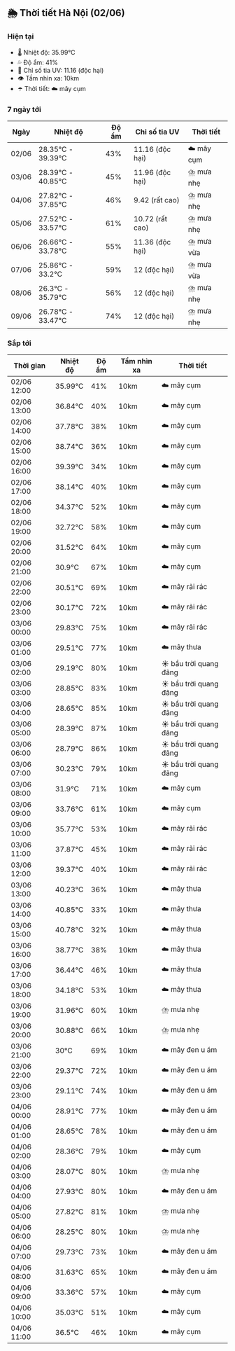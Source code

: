 ## 🌦️ Thời tiết Hà Nội (02/06)

### Hiện tại

- 🌡️ Nhiệt độ: 35.99℃
- 💦 Độ ẩm: 41%
- 🌟 Chỉ số tia UV: 11.16 (độc hại)
- 👁️ Tầm nhìn xa: 10km
- ☂️ Thời tiết: ☁️ mây cụm

### 7 ngày tới

| Ngày | Nhiệt độ | Độ ẩm | Chỉ số tia UV | Thời tiết |
| --- | --- | --- | --- | --- |
| 02/06 | 28.35℃ - 39.39℃ | 43% | 11.16 (độc hại) | ☁️ mây cụm |
| 03/06 | 28.39℃ - 40.85℃ | 45% | 11.96 (độc hại) | ⛈️ mưa nhẹ |
| 04/06 | 27.82℃ - 37.85℃ | 46% | 9.42 (rất cao) | ⛈️ mưa nhẹ |
| 05/06 | 27.52℃ - 33.57℃ | 61% | 10.72 (rất cao) | ⛈️ mưa nhẹ |
| 06/06 | 26.66℃ - 33.78℃ | 55% | 11.36 (độc hại) | ⛈️ mưa vừa |
| 07/06 | 25.86℃ - 33.2℃ | 59% | 12 (độc hại) | ⛈️ mưa vừa |
| 08/06 | 26.3℃ - 35.79℃ | 56% | 12 (độc hại) | ⛈️ mưa nhẹ |
| 09/06 | 26.78℃ - 33.47℃ | 74% | 12 (độc hại) | ⛈️ mưa nhẹ |

### Sắp tới

| Thời gian | Nhiệt độ | Độ ẩm | Tầm nhìn xa | Thời tiết |
| --- | --- | --- | --- | --- |
| 02/06 12:00 | 35.99℃ | 41% | 10km | ☁️ mây cụm |
| 02/06 13:00 | 36.84℃ | 40% | 10km | ☁️ mây cụm |
| 02/06 14:00 | 37.78℃ | 38% | 10km | ☁️ mây cụm |
| 02/06 15:00 | 38.74℃ | 36% | 10km | ☁️ mây cụm |
| 02/06 16:00 | 39.39℃ | 34% | 10km | ☁️ mây cụm |
| 02/06 17:00 | 38.14℃ | 40% | 10km | ☁️ mây cụm |
| 02/06 18:00 | 34.37℃ | 52% | 10km | ☁️ mây cụm |
| 02/06 19:00 | 32.72℃ | 58% | 10km | ☁️ mây cụm |
| 02/06 20:00 | 31.52℃ | 64% | 10km | ☁️ mây cụm |
| 02/06 21:00 | 30.9℃ | 67% | 10km | ☁️ mây cụm |
| 02/06 22:00 | 30.51℃ | 69% | 10km | ☁️ mây rải rác |
| 02/06 23:00 | 30.17℃ | 72% | 10km | ☁️ mây rải rác |
| 03/06 00:00 | 29.83℃ | 75% | 10km | ☁️ mây rải rác |
| 03/06 01:00 | 29.51℃ | 77% | 10km | ☁️ mây thưa |
| 03/06 02:00 | 29.19℃ | 80% | 10km | ☀️ bầu trời quang đãng |
| 03/06 03:00 | 28.85℃ | 83% | 10km | ☀️ bầu trời quang đãng |
| 03/06 04:00 | 28.65℃ | 85% | 10km | ☀️ bầu trời quang đãng |
| 03/06 05:00 | 28.39℃ | 87% | 10km | ☀️ bầu trời quang đãng |
| 03/06 06:00 | 28.79℃ | 86% | 10km | ☀️ bầu trời quang đãng |
| 03/06 07:00 | 30.23℃ | 79% | 10km | ☀️ bầu trời quang đãng |
| 03/06 08:00 | 31.9℃ | 71% | 10km | ☁️ mây cụm |
| 03/06 09:00 | 33.76℃ | 61% | 10km | ☁️ mây cụm |
| 03/06 10:00 | 35.77℃ | 53% | 10km | ☁️ mây rải rác |
| 03/06 11:00 | 37.87℃ | 45% | 10km | ☁️ mây rải rác |
| 03/06 12:00 | 39.37℃ | 40% | 10km | ☁️ mây rải rác |
| 03/06 13:00 | 40.23℃ | 36% | 10km | ☁️ mây thưa |
| 03/06 14:00 | 40.85℃ | 33% | 10km | ☁️ mây thưa |
| 03/06 15:00 | 40.78℃ | 32% | 10km | ☁️ mây thưa |
| 03/06 16:00 | 38.77℃ | 38% | 10km | ☁️ mây thưa |
| 03/06 17:00 | 36.44℃ | 46% | 10km | ☁️ mây thưa |
| 03/06 18:00 | 34.18℃ | 53% | 10km | ☁️ mây thưa |
| 03/06 19:00 | 31.96℃ | 60% | 10km | ⛈️ mưa nhẹ |
| 03/06 20:00 | 30.88℃ | 66% | 10km | ⛈️ mưa nhẹ |
| 03/06 21:00 | 30℃ | 69% | 10km | ☁️ mây đen u ám |
| 03/06 22:00 | 29.37℃ | 72% | 10km | ☁️ mây đen u ám |
| 03/06 23:00 | 29.11℃ | 74% | 10km | ☁️ mây đen u ám |
| 04/06 00:00 | 28.91℃ | 77% | 10km | ☁️ mây đen u ám |
| 04/06 01:00 | 28.65℃ | 78% | 10km | ☁️ mây đen u ám |
| 04/06 02:00 | 28.36℃ | 79% | 10km | ☁️ mây cụm |
| 04/06 03:00 | 28.07℃ | 80% | 10km | ⛈️ mưa nhẹ |
| 04/06 04:00 | 27.93℃ | 80% | 10km | ☁️ mây đen u ám |
| 04/06 05:00 | 27.82℃ | 81% | 10km | ⛈️ mưa nhẹ |
| 04/06 06:00 | 28.25℃ | 80% | 10km | ⛈️ mưa nhẹ |
| 04/06 07:00 | 29.73℃ | 73% | 10km | ☁️ mây đen u ám |
| 04/06 08:00 | 31.63℃ | 65% | 10km | ☁️ mây đen u ám |
| 04/06 09:00 | 33.36℃ | 57% | 10km | ☁️ mây cụm |
| 04/06 10:00 | 35.03℃ | 51% | 10km | ☁️ mây cụm |
| 04/06 11:00 | 36.5℃ | 46% | 10km | ☁️ mây cụm |
